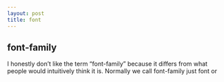 ```yaml
---
layout: post
title: font
---
```

## font-family
I honestly don’t like the term “font-family” because it differs from what people would intuitively think it is. Normally we call font-family just font or 
<!--stackedit_data:
eyJoaXN0b3J5IjpbLTE5OTU3NTQ1MzgsNTU0MjczNDk4LC0xOT
g1MDE3ODFdfQ==
-->